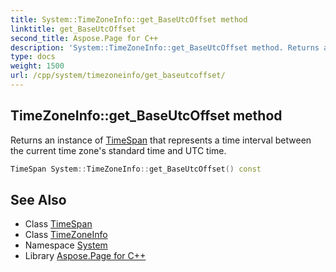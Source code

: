 ```yaml
---
title: System::TimeZoneInfo::get_BaseUtcOffset method
linktitle: get_BaseUtcOffset
second_title: Aspose.Page for C++
description: 'System::TimeZoneInfo::get_BaseUtcOffset method. Returns an instance of TimeSpan that represents a time interval between the current time zone''s standard time and UTC time in C++.'
type: docs
weight: 1500
url: /cpp/system/timezoneinfo/get_baseutcoffset/
---
```

## TimeZoneInfo::get_BaseUtcOffset method


Returns an instance of [TimeSpan](../../timespan/) that represents a time interval between the current time zone's standard time and UTC time.

```cpp
TimeSpan System::TimeZoneInfo::get_BaseUtcOffset() const
```

## See Also

* Class [TimeSpan](../../timespan/)
* Class [TimeZoneInfo](../)
* Namespace [System](../../)
* Library [Aspose.Page for C++](../../../)
